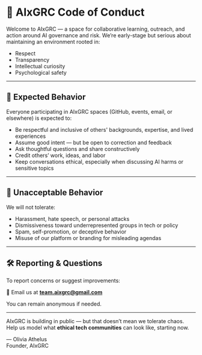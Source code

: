 # 🤝 AIxGRC Code of Conduct

Welcome to AIxGRC — a space for collaborative learning, outreach, and action around AI governance and risk. We’re early-stage but serious about maintaining an environment rooted in:

- Respect
- Transparency
- Intellectual curiosity
- Psychological safety

---

## 💬 Expected Behavior

Everyone participating in AIxGRC spaces (GitHub, events, email, or elsewhere) is expected to:

- Be respectful and inclusive of others' backgrounds, expertise, and lived experiences
- Assume good intent — but be open to correction and feedback
- Ask thoughtful questions and share constructively
- Credit others’ work, ideas, and labor
- Keep conversations ethical, especially when discussing AI harms or sensitive topics

---

## 🚫 Unacceptable Behavior

We will not tolerate:

- Harassment, hate speech, or personal attacks
- Dismissiveness toward underrepresented groups in tech or policy
- Spam, self-promotion, or deceptive behavior
- Misuse of our platform or branding for misleading agendas

---

## 🛠️ Reporting & Questions

To report concerns or suggest improvements:

📧 Email us at **team.aixgrc@gmail.com**

You can remain anonymous if needed.

---

AIxGRC is building in public — but that doesn’t mean we tolerate chaos. Help us model what **ethical tech communities** can look like, starting now.

— Olivia Athelus  
Founder, AIxGRC

